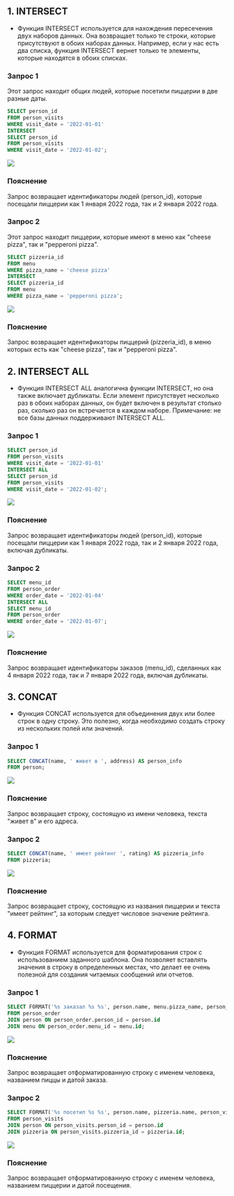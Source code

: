 
## 1. INTERSECT
- Функция INTERSECT используется для нахождения пересечения двух наборов данных. Она возвращает только те строки, которые присутствуют в обоих наборах данных. Например, если у нас есть два списка, функция INTERSECT вернет только те элементы, которые находятся в обоих списках.
### Запрос 1
Этот запрос находит общих людей, которые посетили пиццерии в две разные даты.
```sql
SELECT person_id
FROM person_visits
WHERE visit_date = '2022-01-01'
INTERSECT
SELECT person_id
FROM person_visits
WHERE visit_date = '2022-01-02';
```
![](img/int1.png)
### Пояснение
Запрос возвращает идентификаторы людей (person_id), которые посещали пиццерии как 1 января 2022 года, так и 2 января 2022 года.

### Запрос 2
Этот запрос находит пиццерии, которые имеют в меню как "cheese pizza", так и "pepperoni pizza".
```sql
SELECT pizzeria_id
FROM menu
WHERE pizza_name = 'cheese pizza'
INTERSECT
SELECT pizzeria_id
FROM menu
WHERE pizza_name = 'pepperoni pizza';
```
![](img/int2.png)
### Пояснение
Запрос возвращает идентификаторы пиццерий (pizzeria_id), в меню которых есть как "cheese pizza", так и "pepperoni pizza".

## 2. INTERSECT ALL
- Функция INTERSECT ALL аналогична функции INTERSECT, но она также включает дубликаты. Если элемент присутствует несколько раз в обоих наборах данных, он будет включен в результат столько раз, сколько раз он встречается в каждом наборе. Примечание: не все базы данных поддерживают INTERSECT ALL.

### Запрос 1
```sql
SELECT person_id
FROM person_visits
WHERE visit_date = '2022-01-01'
INTERSECT ALL
SELECT person_id
FROM person_visits
WHERE visit_date = '2022-01-02';
```
![](img/inta1.png)
### Пояснение
Запрос возвращает идентификаторы людей (person_id), которые посещали пиццерии как 1 января 2022 года, так и 2 января 2022 года, включая дубликаты.

### Запрос 2
```sql
SELECT menu_id
FROM person_order
WHERE order_date = '2022-01-04'
INTERSECT ALL
SELECT menu_id
FROM person_order
WHERE order_date = '2022-01-07';
```
![](img/inta2.png)
### Пояснение
Запрос возвращает идентификаторы заказов (menu_id), сделанных как 4 января 2022 года, так и 7 января 2022 года, включая дубликаты.

## 3. CONCAT
- Функция CONCAT используется для объединения двух или более строк в одну строку. Это полезно, когда необходимо создать строку из нескольких полей или значений.
### Запрос 1
```sql
SELECT CONCAT(name, ' живет в ', address) AS person_info
FROM person;
```
![](img/conc1.png)
### Пояснение
Запрос возвращает строку, состоящую из имени человека, текста "живет в" и его адреса.

### Запрос 2
```sql
SELECT CONCAT(name, ' имеет рейтинг ', rating) AS pizzeria_info
FROM pizzeria;
```
![](img/conc2.png)
### Пояснение
Запрос возвращает строку, состоящую из названия пиццерии и текста "имеет рейтинг", за которым следует числовое значение рейтинга.

## 4. FORMAT
- Функция FORMAT используется для форматирования строк с использованием заданного шаблона. Она позволяет вставлять значения в строку в определенных местах, что делает ее очень полезной для создания читаемых сообщений или отчетов.
### Запрос 1
```sql
SELECT FORMAT('%s заказал %s %s', person.name, menu.pizza_name, person_order.order_date) AS order_info
FROM person_order
JOIN person ON person_order.person_id = person.id
JOIN menu ON person_order.menu_id = menu.id;
```
![](img/form1.png)
### Пояснение
Запрос возвращает отформатированную строку с именем человека, названием пиццы и датой заказа.

### Запрос 2
```sql
SELECT FORMAT('%s посетил %s %s', person.name, pizzeria.name, person_visits.visit_date) AS visit_info
FROM person_visits
JOIN person ON person_visits.person_id = person.id
JOIN pizzeria ON person_visits.pizzeria_id = pizzeria.id;
```
![](img/form2.png)
### Пояснение
Запрос возвращает отформатированную строку с именем человека, названием пиццерии и датой посещения.